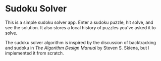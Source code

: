 # Sudoku Solver

This is a simple sudoku solver app. Enter a sudoku puzzle, hit solve, and see the solution. It also stores a local history of puzzles you've asked it to solve.

The sudoku solver algorithm is inspired by the discussion of backtracking and sudoku in _The Algorithm Design Manual_ by Steven S. Skiena, but I implemented it from scratch.
